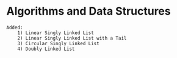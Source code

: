 # Algorithms and Data Structures

    Added:
        1) Linear Singly Linked List
        2) Linear Singly Linked List with a Tail
        3) Circular Singly Linked List
        4) Doubly Linked List